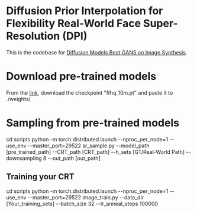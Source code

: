 # Diffusion Prior Interpolation for Flexibility Real-World Face Super-Resolution (DPI)

This is the codebase for [Diffusion Models Beat GANS on Image Synthesis](http://arxiv.org/abs/2105.05233).

# Download pre-trained models

From the [link](https://drive.google.com/drive/folders/1jElnRoFv7b31fG0v6pTSQkelbSX3xGZh?usp=sharing), download the checkpoint "ffhq_10m.pt" and paste it to ./weights/

# Sampling from pre-trained models
cd scripts
python -m torch.distributed.launch --nproc_per_node=1 --use_env --master_port=29522 sr_sample.py --model_path [pre_trained_path] --CRT_path [CRT_path] --h_sets [GT/Real-World Path] --downsampling 8 --out_path [out_path]

## Training your CRT
cd scripts
python -m torch.distributed.launch --nproc_per_node=1 --use_env --master_port=29522 image_train.py --data_dir [Your_training_sets] --batch_size 32 --lr_anneal_steps 100000
